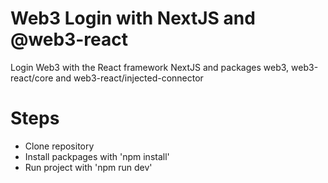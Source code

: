 # Web3 Login with NextJS and @web3-react

Login Web3 with the React framework NextJS and packages web3, web3-react/core and web3-react/injected-connector

# Steps
- Clone repository
- Install packpages with 'npm install'
- Run project with 'npm run dev'



